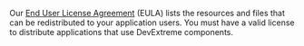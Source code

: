 Our [End User License Agreement](https://www.devexpress.com/Support/EULAs/devextreme.xml) (EULA) lists the resources and files that can be redistributed to your application users. You must have a valid license to distribute applications that use DevExtreme components.
